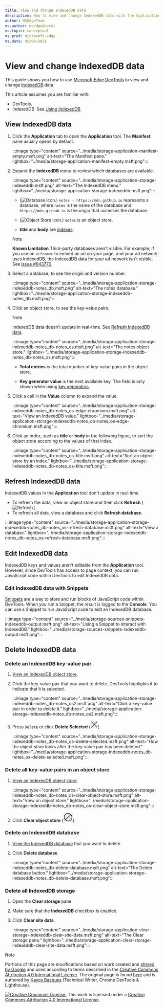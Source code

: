 ```yaml
---
title: View and change IndexedDB data
description: How to view and change IndexedDB data with the Application panel and Snippets.
author: MSEdgeTeam
ms.author: msedgedevrel
ms.topic: conceptual
ms.prod: microsoft-edge
ms.date: 05/04/2021
---
```

<!-- Copyright Kayce Basques

   Licensed under the Apache License, Version 2.0 (the "License");
   you may not use this file except in compliance with the License.
   You may obtain a copy of the License at

       https://www.apache.org/licenses/LICENSE-2.0

   Unless required by applicable law or agreed to in writing, software
   distributed under the License is distributed on an "AS IS" BASIS,
   WITHOUT WARRANTIES OR CONDITIONS OF ANY KIND, either express or implied.
   See the License for the specific language governing permissions and
   limitations under the License.  -->
# View and change IndexedDB data

This guide shows you how to use [Microsoft Edge DevTools](../../devtools-guide-chromium/overview.md) to view and change [IndexedDB](https://developer.mozilla.org/docs/Web/API/IndexedDB_API) data.

This article assumes you are familiar with:

*  DevTools.
*  IndexedDB.  See [Using IndexedDB](https://developer.mozilla.org/docs/Web/API/IndexedDB_API/Using_IndexedDB).


<!-- ====================================================================== -->
## View IndexedDB data

1. Click the **Application** tab to open the **Application** tool.  The **Manifest** pane usually opens by default.

   :::image type="content" source="../media/storage-application-manifest-empty.msft.png" alt-text="The Manifest pane." lightbox="../media/storage-application-manifest-empty.msft.png":::

1. Expand the **IndexedDB** menu to review which databases are available.

   :::image type="content" source="../media/storage-application-storage-indexeddb.msft.png" alt-text="The IndexedDB menu." lightbox="../media/storage-application-storage-indexeddb.msft.png":::

   * (![Database icon.](../media/database-icon.msft.png)) `notes - https://mdn.github.io` represents a database, where `notes` is the name of the database and `https://mdn.github.io` is the origin that accesses the database.

   * (![Object Store icon.](../media/object-store-icon.msft.png)) `notes` is an object store.

   *  **title** and **body** are [indexes](https://developer.mozilla.org/docs/Web/API/IndexedDB_API/Using_IndexedDB#Using_an_index).

   > [!NOTE]
   > **Known Limitation**  Third-party databases aren't visible.  For example, if you use an `<iframe>` to embed an ad on your page, and your ad network uses IndexedDB, the IndexedDB data for your ad network isn't visible.  See [issue #943770](https://crbug.com/943770).

1. Select a database, to see the origin and version number.

   :::image type="content" source="../media/storage-application-storage-indexeddb-notes_db.msft.png" alt-text="The notes database." lightbox="../media/storage-application-storage-indexeddb-notes_db.msft.png":::

1. Click an object store, to see the key-value pairs.

   > [!NOTE]
   > IndexedDB data doesn't update in real-time.  See [Refresh IndexedDB data](#refresh-indexeddb-data).

   :::image type="content" source="../media/storage-application-storage-indexeddb-notes_db-notes_os.msft.png" alt-text="The notes object store." lightbox="../media/storage-application-storage-indexeddb-notes_db-notes_os.msft.png":::

   *  **Total entries** is the total number of key-value pairs in the object store.

   *  **Key generator value** is the next available key.  The field is only shown when using [key generators](https://developer.mozilla.org/docs/Web/API/IndexedDB_API/Basic_Concepts_Behind_IndexedDB#gloss_keygenerator).

1. Click a cell in the **Value** column to expand the value.

   :::image type="content" source="../media/storage-application-storage-indexeddb-notes_db-notes_os-edge-chromium.msft.png" alt-text="View an IndexedDB value." lightbox="../media/storage-application-storage-indexeddb-notes_db-notes_os-edge-chromium.msft.png":::

1. Click an index, such as **title** or **body** in the following figure, to sort the object store according to the values of that index.

   :::image type="content" source="../media/storage-application-storage-indexeddb-notes_db-notes_os-title.msft.png" alt-text="Sort an object store by an index." lightbox="../media/storage-application-storage-indexeddb-notes_db-notes_os-title.msft.png":::


<!-- ====================================================================== -->
## Refresh IndexedDB data

IndexedDB values in the **Application** tool don't update in real-time.

*  To refresh the data, view an object store and then click **Refresh** (![Refresh.](../media/reload-icon.msft.png)).
*  To refresh all data, view a database and click **Refresh database**.

:::image type="content" source="../media/storage-application-storage-indexeddb-notes_db-notes_os-refresh-database.msft.png" alt-text="View a database." lightbox="../media/storage-application-storage-indexeddb-notes_db-notes_os-refresh-database.msft.png":::


<!-- ====================================================================== -->
## Edit IndexedDB data

IndexedDB keys and values aren't editable from the **Application** tool.  However, since DevTools has access to page context, you can run JavaScript code within DevTools to edit IndexedDB data.

### Edit IndexedDB data with Snippets

[Snippets](../javascript/snippets.md) are a way to store and run blocks of JavaScript code within DevTools.  When you run a Snippet, the result is logged to the **Console**.  You can use a Snippet to run JavaScript code to edit an IndexedDB database.

:::image type="content" source="../media/storage-sources-snippets-indexeddb-output.msft.png" alt-text="Using a Snippet to interact with IndexedDB." lightbox="../media/storage-sources-snippets-indexeddb-output.msft.png":::


<!-- ====================================================================== -->
## Delete IndexedDB data

### Delete an IndexedDB key-value pair

1. [View an IndexedDB object store](#view-indexeddb-data).

1. Click the key-value pair that you want to delete.  DevTools highlights it to indicate that it is selected.

   :::image type="content" source="../media/storage-application-storage-indexeddb-notes_db-notes_os2.msft.png" alt-text="Click a key-value pair in order to delete it." lightbox="../media/storage-application-storage-indexeddb-notes_db-notes_os2.msft.png":::

1. Press `Delete` or click **Delete Selected** (![Delete Selected.](../media/delete-icon.msft.png)).

   :::image type="content" source="../media/storage-application-storage-indexeddb-notes_db-notes_os-delete-selected.msft.png" alt-text="How the object store looks after the key-value pair has been deleted." lightbox="../media/storage-application-storage-indexeddb-notes_db-notes_os-delete-selected.msft.png":::

### Delete all key-value pairs in an object store

1. [View an IndexedDB object store](#view-indexeddb-data).

   :::image type="content" source="../media/storage-application-storage-indexeddb-notes_db-notes_os-clear-object-store.msft.png" alt-text="View an object store." lightbox="../media/storage-application-storage-indexeddb-notes_db-notes_os-clear-object-store.msft.png":::

1. Click **Clear object store** (![Clear object store.](../media/clear-icon.msft.png)).

### Delete an IndexedDB database

1. [View the IndexedDB database](#view-indexeddb-data) that you want to delete.

1. Click **Delete database**.

   :::image type="content" source="../media/storage-application-storage-indexeddb-notes_db-delete-database.msft.png" alt-text="The Delete database button." lightbox="../media/storage-application-storage-indexeddb-notes_db-delete-database.msft.png":::

### Delete all IndexedDB storage

1. Open the **Clear storage** pane.

1. Make sure that the **IndexedDB** checkbox is enabled.

1. Click **Clear site data**.

   :::image type="content" source="../media/storage-application-clear-storage-indexeddb-clear-site-data.msft.png" alt-text="The Clear storage pane." lightbox="../media/storage-application-clear-storage-indexeddb-clear-site-data.msft.png":::


<!-- ====================================================================== -->
> [!NOTE]
> Portions of this page are modifications based on work created and [shared by Google](https://developers.google.com/terms/site-policies) and used according to terms described in the [Creative Commons Attribution 4.0 International License](https://creativecommons.org/licenses/by/4.0).
> The original page is found [here](https://developers.google.com/web/tools/chrome-devtools/storage/indexeddb) and is authored by [Kayce Basques](https://developers.google.com/web/resources/contributors#kayce-basques) (Technical Writer, Chrome DevTools \& Lighthouse).

[![Creative Commons License.](https://i.creativecommons.org/l/by/4.0/88x31.png)](https://creativecommons.org/licenses/by/4.0)
This work is licensed under a [Creative Commons Attribution 4.0 International License](https://creativecommons.org/licenses/by/4.0).

